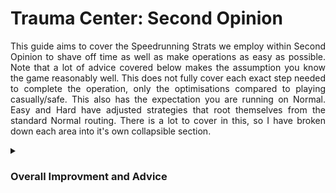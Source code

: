 # Trauma Center: Second Opinion
<div align="justify">

This guide aims to cover the Speedrunning Strats we employ within Second Opinion to shave off time as well as make operations as easy as possible.
Note that a lot of advice covered below makes the assumption you know the game reasonably well. This does not fully cover each exact step needed to complete the operation, only the optimisations compared to playing casually/safe. This also has the expectation you are running on Normal. Easy and Hard have adjusted strategies that root themselves from the standard Normal routing.
There is a lot to cover in this, so I have broken down each area into it's own collapsible section.

<details>
	<summary><h3>Overall Improvment and Advice</h3></summary>

<br />
So much of Trauma Center: Second Opinion (TCSO) is just practicing, and getting comfortable with the game mechanics. Being able to open the patient within 2 seconds, bandaging without missing, resisting the urge to vital boost mindlessly. A lot of this will come with time. Don't worry if you're making little mistakes. This guide is aimed to all skill levels to bring to light the strategies we use, and tid-bits of information that you might not know that will help you get better.

I also want to add in here, that just like learning an instrument, starting off slow and ensuring you get the motions down are equally as important as your knowledge. If you start slow, you can build up your speed as practice goes on.

As with most speedruns, getting the core-mechanics of the game down will immediately improve your time. Below are the points I'll cover to help you get this down, and how each thing impacts your run as a whole.
- Sensor Bar
- Tool Switching
- Healing Touch
- Menuing, Text Skip, and Episode Select Skip (ESS)
- Autosave
- Gel and Bandages
- Posture, Stretching, and Breaks
- Vitals
- Routing & Region Differences
	
</details>
</div>
